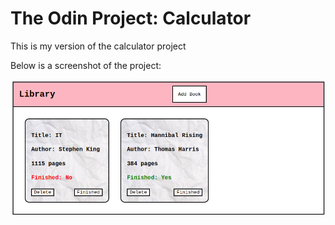# The Odin Project: Calculator
This is my version of the calculator project

Below is a screenshot of the project:

![Alt text](/img/screenshot.png?raw=true "Screenshot")
